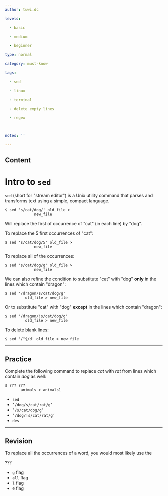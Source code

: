 ```yaml
---
author: tuwi.dc

levels:

  - basic

  - medium

  - beginner

type: normal

category: must-know

tags:

  - sed

  - linux

  - terminal

  - delete empty lines

  - regex



notes: ''

---
```

## Content
# Intro to `sed`

`sed` (short for "stream editor") is a Unix utility command that parses and transforms text using a simple, compact language. 

```
$ sed 's/cat/dog/' old_file > 
             new_file
```

Will replace the first of occurrence of "cat" (in each line) by "dog".

To replace the 5 first occurrences of "cat": 
```
$ sed 's/cat/dog/5' old_file > 
             new_file
```

To replace all of the occurrences:

```
$ sed 's/cat/dog/g' old_file >
             new_file
```

We can also refine the condition to substitute "cat" with "dog" **only** in the lines which contain "dragon":

```
$ sed '/dragon/s/cat/dog/g' 
         old_file > new_file
```

Or to substitute "cat" with "dog" **except** in the lines which contain "dragon":

```
$ sed '/dragon/!s/cat/dog/g'
         old_file > new_file
```

To delete blank lines:
```
$ sed '/^$/d' old_file > new_file
```

---
## Practice

Complete the following command to replace *cat* with *rat* from lines which contain *dog* as well:
```
$ ??? ??? 
       animals > animals1
```  

* `sed`
* `’/dog/s/cat/rat/g’`
* `’/s/cat/dog/g’`
* `’/dog/!s/cat/rat/g’`
* `des`

---
## Revision

To replace all the occurrences of a word, you would most likely use the

???

* `g` flag
* `all` flag
* `l` flag
* `0` flag

